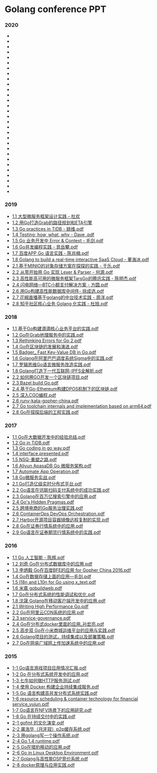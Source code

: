 # Golang conference PPT

### 2020
* []()
* []()
* []()
* []()
* []()
* []()
* []()
* []()
* []()
* []()
* []()
* []()
* []()
* []()
* []()
* []()
* []()
* []()
* []()
* []()
* []()
* []()
* []()
* []()
* []()
* []()
* []()
* []()
* []()
* []()

### 2019
* [1.1 大型微服务框架设计实践 - 杜欢](/2019/1.1%20大型微服务框架设计实践%20-%20杜欢.pdf)
* [1.2 用Go打造Grab的路径规划和ETA引擎](/2019/1.2%20用Go打造Grab的路径规划和ETA引擎.pdf)
* [1.3 Go practices in TiDB - 姚维.pdf](/2019/1.3%20Go%20practices%20in%20TiDB%20-%20姚维.pdf)
* [1.4 Testing; how, what, why - Dave .pdf](/2019/1.4%20Testing%3B%20how%2C%20what%2C%20why%20-%20Dave%20.pdf)
* [1.5 Go 业务开发中 Error & Context - 毛剑.pdf](/2019/1.5%20Go%20业务开发中%20Error%20%26%20Context%20-%20毛剑.pdf)
* [1.6 Go并发编程实践 - 晁岳攀.pdf](/2019/1.6%20Go并发编程实践%20-%20晁岳攀.pdf)
* [1.7 百度APP Go 语言实践 - 陈肖楠.pdf](/2019/1.7%20百度APP%20Go%20语言实践%20-%20陈肖楠.pdf)
* [1.8 Golang to build a real-time interactive SaaS Cloud - 董海冰.pdf](/2019/1.8%20Golang%20to%20build%20a%20real-time%20interactive%20SaaS%20Cloud%20-%20董海冰.pdf)
* [2.1 基于MINIO的对象存储方案在探探的实践 - 于乐.pdf](/2019/2.1%20基于MINIO的对象存储方案在探探的实践%20-%20于乐.pdf)
* [2.2 从零开始用 Go 实现 Lexer & Parser - 何源.pdf](/2019/2.2%20从零开始用%20Go%20实现%20Lexer%20%26%20Parser%20-%20何源.pdf)
* [2.3 高性能高可用的微服务框架TarsGo的腾讯实践 - 陈明杰.pdf](/2019/2.3%20高性能高可用的微服务框架TarsGo的腾讯实践%20-%20陈明杰.pdf)
* [2.4 闪电网络—BTC小额支付解决方案 - 方圆.pdf](/2019/2.4%20闪电网络—BTC小额支付解决方案%20-%20方圆.pdf)
* [2.6 用Go构建高性能数据库中间件- 徐成选.pdf](/2019/2.6%20用Go构建高性能数据库中间件-%20徐成选.pdf)
* [2.7 花椒直播基于golang的中台技术实践 - 周洋.pdf](/2019/2.7%20花椒直播基于golang的中台技术实践%20-%20周洋.pdf)
* [2.8 知乎社区核心业务 Golang 化实践 - 杜旭.pdf](/2019/2.8%20知乎社区核心业务%20Golang%20化实践%20-%20杜旭.pdf)

### 2018
* [1.1 基于Go构建滴滴核心业务平台的实践.pdf](/2018/1.1%20基于Go构建滴滴核心业务平台的实践.pdf)
* [1.2 Go在Grab地理服务中的实践.pdf](/2018/1.2%20Go在Grab地理服务中的实践.pdf)
* [1.3 Rethinking Errors for Go 2.pdf](/2018/1.3%20Rethinking%20Errors%20for%20Go%202.pdf)
* [1.4 Go在区块链的发展和演进.pdf](/2018/1.4%20Go在区块链的发展和演进.pdf)
* [1.5 Badger_ Fast Key-Value DB in Go.pdf](/2018/1.5%20Badger_%20Fast%20Key-Value%20DB%20in%20Go.pdf)
* [1.6 Golang在阿里巴巴调度系统Sigma中的实践.pdf](/2018/1.6%20Golang在阿里巴巴调度系统Sigma中的实践.pdf)
* [1.7 罗辑思维Go语言微服务改造实践.pdf](/2018/1.7%20罗辑思维Go语言微服务改造实践.pdf)
* [1.8 Golang打造下一代互联网-IPFS全解析.pdf](/2018/1.8%20Golang打造下一代互联网-IPFS全解析.pdf)
* [2.2 如何用GO开发一个区块链项目.pdf](/2018/2.2%20如何用GO开发一个区块链项目.pdf)
* [2.3 Bazel build Go.pdf](/2018/2.3%20Bazel%20build%20Go.pdf)
* [2.4 基于Go-Ethereum构建DPOS机制下的区块链.pdf](/2018/2.4%20基于Go-Ethereum构建DPOS机制下的区块链.pdf)
* [2.5 深入CGO编程.pdf](/2018/2.5%20深入CGO编程.pdf)
* [2.6 runv-kata-gopher-china.pdf](/2018/runv-kata-gopher-china.pdf)
* [2.7 Go toolchain internals and implementation based on arm64.pdf](/2018/2.7%20Go%20toolchain%20internals%20and%20implementation%20based%20on%20arm64.pdf)
* [2.8 Go在探探后端的工程实践.pdf](/2018/2.8%20Go在探探后端的工程实践.pdf)

### 2017
* [1.1 Go在大数据开发中的经验总结.pdf](/2017/1.1%20Go在大数据开发中的经验总结.pdf)
* [1.2 Go in TiDB.pdf](/2017/[1.2%20Go%20in%20TiDB.pdf)
* [1.3 Go coding in go way.pdf](/2017/1.3%20Go%20coding%20in%20go%20way.pdf)
* [1.4 interface.presented.pdf](/2017/1.4%20interface.presented.pdf)
* [1.5 NSQ-重塑之路.pdf](/2017/1.5%20NSQ-重塑之路.pdf)
* [1.6 Aliyun ApasaDB Go 微服务架构.pdf](/2017/[1.6%20Aliyun%20ApasaDB%20Go%20微服务架构.pdf)
* [1.7 Automate App Operation.pdf](/2017/1.7%20Automate%20App%20Operation.pdf)
* [1.8 Go微服务实战.pdf](/2017/1.8%20Go微服务实战.pdf)
* [2.1 Go打造亿级实时分布式平台.pdf](/2017/2.1%20Go打造亿级实时分布式平台.pdf)
* [2.2 Go语言在讯联扫码支付系统中的成功实践.pdf](/2017/2.2%20Go语言在讯联扫码支付系统中的成功实践.pdf)
* [2.3 Golang在百万亿搜索引擎中的应用.pdf](/2017/2.3%20Golang在百万亿搜索引擎中的应用.pdf)
* [2.4 Go's Hidden Pragmas.pdf](/2017/2.4%20Go's%20Hidden%20Pragmas.pdf)
* [2.5 跨境电商的Go服务治理实践.pdf](/2017/2.5%20跨境电商的Go服务治理实践.pdf)
* [2.6 ContainerOps DevOps Orchestration.pdf](/2017/2.6%20ContainerOps%20DevOps%20Orchestration.pdf)
* [2.7 Harbor开源项目容器镜像远程复制的实现.pdf](/2017/2.7%20Harbor开源项目容器镜像远程复制的实现.pdf)
* [2.8 Go在证券行情系统中的应用.pdf](/2017/2.8%20Go在证券行情系统中的应用.pdf)
* [2.9 Go语言在证券期货行情系统中的实践.pdf](/2017/2.9%20Go语言在证券期货行情系统中的实践.pdf)

### 2016
* [1.1 Go 人工智能 - 陈辉.pdf](/2016/1.1%20Go%20人工智能%20-%20陈辉.pdf)
* [1.2 刘奇 Go在分布式数据库中的应用.pdf](/2016/1.2%20刘奇%20Go在分布式数据库中的应用.pdf)
* [1.3 李炳毅 Go在百度BFE的应用 for Gopher China 2016.pdf](/2016/1.3%20李炳毅%20Go在百度BFE的应用%20for%20Gopher%20China%202016.pdf)
* [1.4 Go在数据存储上面的应用—毛剑.pdf](/2016/1.4%20Go在数据存储上面的应用—毛剑.pdf)
* [1.5 I18n and L10n for Go using x_text.pdf](/2016/1.5%20I18n%20and%20L10n%20for%20Go%20using%20x_text.pdf)
* [1.6 米嘉 gobuildweb.pdf](/2016/1.6%20米嘉%20gobuildweb.pdf)
* [1.7 Go在分布式系统的性能调试和优化.pdf](/2016/1.7%20Go在分布式系统的性能调试和优化.pdf)
* [1.8 沈晟 Golang在移动客户端开发中的应用.pdf](/2016/1.8%20沈晟%20Golang在移动客户端开发中的应用.pdf)
* [2.1 Writing High Performance Go.pdf](/2016/2.1%20Writing%20High%20Performance%20Go.pdf)
* [2.2 Go在阿里云CDN系统的应用.pdf](/2016/2.2%20Go在阿里云CDN系统的应用.pdf)
* [2.3 service-governance.pdf](/2016/2.3%20service-governance.pdf)
* [2.4 Go在分布式docker里面的应用_孙宏亮.pdf](/2016/2.4%20Go在分布式docker里面的应用_孙宏亮.pdf)
* [2.5 高步双 Go在小米商城运维平台的应用与实践.pdf](/2016/2.5%20高步双%20Go在小米商城运维平台的应用与实践.pdf)
* [2.6 Golang项目的测试，持续集成以及部署策略.pdf](/2016/2.6%20Golang项目的测试，持续集成以及部署策略.pdf)
* [2.7 Go在网易广域网上传加速系统中的应用.pdf](/2016/2.7%20Go在网易广域网上传加速系统中的应用.pdf)
### 2015

* [1-1 Go语言游戏项目应用情况汇报.pdf](/2015/1-1%20Go语言游戏项目应用情况汇报.pdf)
* [1-2 Go 在分布式系统开发中的应用.pdf](/2015/1-2%20Go%20在分布式系统开发中的应用.pdf)
* [1-3 七牛如何做HTTP服务测试.pdf](/2015/1-3%20七牛如何做HTTP服务测试.pdf)
* [1-4 使用 Docker 构建企业持续集成服务.pdf](/2015/1-4%20使用%20Docker%20构建企业持续集成服务.pdf)
* [1-5 Go 语言构建高并发分布式系统实践.pdf](/2015/1-5%20Go%20语言构建高并发分布式系统实践.pdf)
* [1-6 resource scheduling & container technology for financial service_yujun.pdf](/2015/1-6%20resource%20scheduling%20&%20container%20technology%20for%20financial%20service_yujun.pdf)
* [1-7 Go语言在NFV场景下的应用研究.pdf](/2015/1-7%20Go语言在NFV场景下的应用研究.pdf)
* [1-8 Go 在持续交付中的实践.pdf](/2015/1-8%20Go%20在持续交付中的实践.pdf)
* [2-1 gofmt 的文化演变.pdf](/2015/2-1%20gofmt%20的文化演变.pdf)
* [2-2 龚浩华（月牙寂）p2p缓存系统.pdf](/2015/2-2%20龚浩华（月牙寂）p2p缓存系统.pdf)
* [2-3 用golang写一个操作系统.pdf](/2015/2-3%20用golang写一个操作系统.pdf)
* [2-4 Go 1.4 runtime.pdf](/2015/2-4%20Go%201.4%20runtime.pdf)
* [2-5 Go在猎豹移动的应用.pdf](/2015/2-5%20Go在猎豹移动的应用.pdf)
* [2-6 Go in Linux Desktop Environment.pdf](/2015/2-6%20Go%20in%20Linux%20Desktop%20Environment.pdf)
* [2-7 Golang与高性能DSP竞价系统.pdf](/2015/2-7%20Golang与高性能DSP竞价系统.pdf)
* [2-8 docker原理与应用实践.pdf](/2015/2-8%20docker原理与应用实践.pdf)
